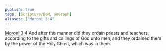```yaml
---
publish: true
tags: [Scripture/BoM, noGraph]
aliases: ["Moroni 3:4"]
---
```

[Moroni 3:4](https://churchofjesuschrist.org/study/scriptures/bofm/moro/3?lang=eng&id=p4#p4) And after this manner did they ordain priests and teachers, according to the gifts and callings of God unto men; and they ordained them by the power of the Holy Ghost, which was in them.




